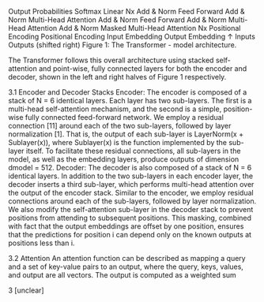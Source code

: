 Output
Probabilities
Softmax
Linear
Nx
Add & Norm
Feed
Forward
Add & Norm
Multi-Head
Attention
Add & Norm
Feed
Forward
Add & Norm
Multi-Head
Attention
Add & Norm
Masked
Multi-Head
Attention
Nx
Positional
Encoding
Positional
Encoding
Input
Embedding
Output
Embedding
↑
Inputs
Outputs
(shifted right)
Figure 1: The Transformer - model architecture.

The Transformer follows this overall architecture using stacked self-attention and point-wise, fully
connected layers for both the encoder and decoder, shown in the left and right halves of Figure 1
respectively.

3.1 Encoder and Decoder Stacks
Encoder: The encoder is composed of a stack of N = 6 identical layers. Each layer has two
sub-layers. The first is a multi-head self-attention mechanism, and the second is a simple, position-
wise fully connected feed-forward network. We employ a residual connection [11] around each of
the two sub-layers, followed by layer normalization [1]. That is, the output of each sub-layer is
LayerNorm(x + Sublayer(x)), where Sublayer(x) is the function implemented by the sub-layer
itself. To facilitate these residual connections, all sub-layers in the model, as well as the embedding
layers, produce outputs of dimension dmodel = 512.
Decoder: The decoder is also composed of a stack of N = 6 identical layers. In addition to the two
sub-layers in each encoder layer, the decoder inserts a third sub-layer, which performs multi-head
attention over the output of the encoder stack. Similar to the encoder, we employ residual connections
around each of the sub-layers, followed by layer normalization. We also modify the self-attention
sub-layer in the decoder stack to prevent positions from attending to subsequent positions. This
masking, combined with fact that the output embeddings are offset by one position, ensures that the
predictions for position i can depend only on the known outputs at positions less than i.

3.2 Attention
An attention function can be described as mapping a query and a set of key-value pairs to an output,
where the query, keys, values, and output are all vectors. The output is computed as a weighted sum

3
[unclear]
